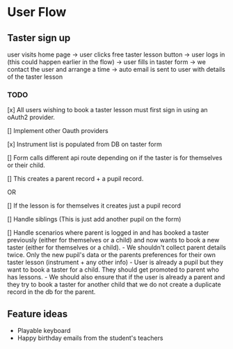 # User Flow

## Taster sign up

user visits home page  -> user clicks free taster lesson button -> user logs in (this could happen earlier in the flow) -> user fills in taster form -> we contact the user and arrange a time -> auto email is sent to user with details of the taster lesson

### TODO
[x] All users wishing to book a taster lesson must first sign in using an oAuth2 provider.

[] Implement other Oauth providers

[x] Instrument list is populated from DB on taster form

[] Form calls different api route depending on if the taster is for themselves or their child.

[] This creates a parent record + a pupil record.

OR

[] If the lesson is for themselves it creates just a pupil record

[] Handle siblings (This is just add another pupil on the form)

[] Handle scenarios where parent is logged in and has booked a taster previously (either for themselves or a child) and now wants to book a new taster (either for themselves or a child). 
    - We shouldn't collect parent details twice. Only the new pupil's data or the parents preferences for their own taster lesson (instrument + any other info)
    - User is already a pupil but they want to book a taster for a child. They should get promoted to parent who has lessons.
    - We should also ensure that if the user is already a parent and they try to book a taster for another child that we do not create a duplicate record in the db for the parent.

## Feature ideas

- Playable keyboard
- Happy birthday emails from the student's teachers